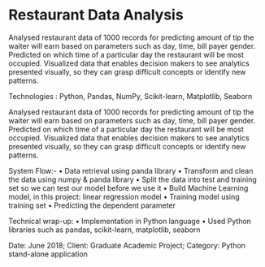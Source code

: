 # Restaurant Data Analysis
Analysed restaurant data of 1000 records for predicting amount of tip the waiter will earn based on parameters such as day, time, bill payer gender. 
Predicted on which time of a particular day the restaurant will be most occupied. Visualized data that enables decision makers to see analytics presented visually, so they can grasp difficult concepts or identify new patterns. 


Technologies : Python, Pandas, NumPy, Scikit-learn, Matplotlib, Seaborn

Analysed restaurant data of 1000 records for predicting amount of tip the waiter will earn based on parameters such as day, time, bill payer gender. Predicted on which time of a particular day the restaurant will be most occupied. Visualized data that enables decision makers to see analytics presented visually, so they can grasp difficult concepts or identify new patterns. 

System Flow:- 
•	Data retrieval using panda library 
•	Transform and clean the data using numpy & panda library 
•	Split the data into test and training set so we can test our model before we use it 
•	Build Machine Learning model, in this project: linear regression model 
•	Training model using training set 
•	Predicting the dependent parameter 

Technical wrap-up: 
• Implementation in Python language 
• Used Python libraries such as pandas, scikit-learn, matplotlib, seaborn 

Date: June 2018; Client: Graduate Academic Project; Category: Python stand-alone application

